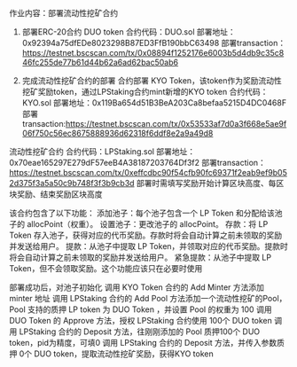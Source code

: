 作业内容：部署流动性挖矿合约

1. 部署ERC-20合约
DUO token 合约代码：DUO.sol
部署地址：0x92394a75dfEDe8023298B87ED3FfB190bbC63498
部署transaction： https://testnet.bscscan.com/tx/0x08894f1252176e6003b5d4db9c35c846fc255de77b61d44b62a6ad62bac50ab6

2. 完成流动性挖矿合约的部署
合约部署
KYO Token，该token作为奖励流动性挖矿奖励token，通过LPStaking合约mint新增的KYO token
合约代码：KYO.sol
部署地址：0x119Ba654d51B3BeA203Ca8befaa5215D4DC0468F
部署transaction:https://testnet.bscscan.com/tx/0x53533af7d0a3f668e5ae9f06f750c56ec8675888936d62318f6ddf8e2a9a49d8

流动性挖矿合约
合约代码：LPStaking.sol
部署地址：0x70eae165297E279dF57eeB4A38187203764Df3f2
部署transaction：https://testnet.bscscan.com/tx/0xeffcdbc90f54cfb90fc69371f2eab9ef9b052d375f3a5a50c9b748f3f3b9cb3d
部署时需填写奖励开始计算区块高度、每区块奖励、结束奖励区块高度

该合约包含了以下功能：
添加池子：每个池子包含一个 LP Token 和分配给该池子的 allocPoint（权重）。
设置池子：更改池子的 allocPoint。
存款：将 LP Token 存入池子，获得对应的代币奖励。存款时将会自动计算之前未领取的奖励并发送给用户。
提款：从池子中提取 LP Token，并领取对应的代币奖励。提款时将会自动计算之前未领取的奖励并发送给用户。
紧急提款：从池子中提取 LP Token，但不会领取奖励。这个功能应该只在必要时使用

部署成功后，对池子初始化
调用 KYO Token 合约的 Add Minter 方法添加 minter 地址
调用 LPStaking 合约的 Add Pool 方法添加一个流动性挖矿的Pool，Pool 支持的质押 LP token 为 DUO Token ，并设置 Pool 的权重为 100
调用 DUO Token 的 Approve 方法，授权 LPStaking 合约使用 100个 DUO token
调用 LPStaking 合约的 Deposit 方法，往刚刚添加的 Pool 质押100个 DUO token，pid为精度，可填0
调用 LPStaking 合约的 Deposit 方法，并传入参数质押 0个 DUO token，提取流动性挖矿奖励，获得KYO token

